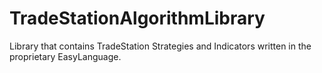 # TradeStationAlgorithmLibrary
Library that contains TradeStation Strategies and Indicators written in the proprietary EasyLanguage.
